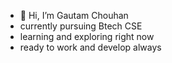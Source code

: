 - 👋 Hi, I’m Gautam Chouhan
-    currently pursuing Btech CSE
-    learning and exploring right now 
-    ready to work and develop  always 


